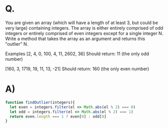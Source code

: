 # Q.

You are given an array (which will have a length of at least 3, but could be very large) containing integers. The array is either entirely comprised of odd integers or entirely comprised of even integers except for a single integer N. Write a method that takes the array as an argument and returns this "outlier" N.

Examples
[2, 4, 0, 100, 4, 11, 2602, 36]
Should return: 11 (the only odd number)

[160, 3, 1719, 19, 11, 13, -21]
Should return: 160 (the only even number)

# A)
```js
function findOutlier(integers){
  let even = integers.filter(el => Math.abs(el % 2) === 0)
  let odd = integers.filter(el => Math.abs(el % 2) === 1)
  return even.length === 1 ? even[0] : odd[0]
}
```

